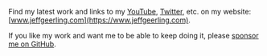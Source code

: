 Find my latest work and links to my [YouTube](https://www.youtube.com/c/JeffGeerling), [Twitter](https://twitter.com/geerlingguy), etc. on my website: [www.jeffgeerling.com](https://www.jeffgeerling.com).

If you like my work and want me to be able to keep doing it, please [sponsor me on GitHub](https://github.com/sponsors/geerlingguy).
